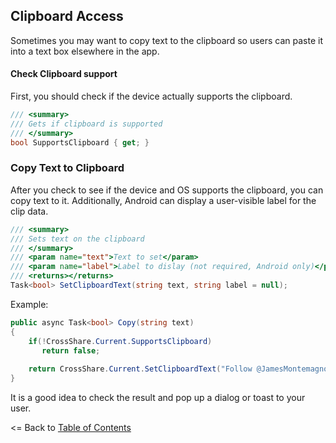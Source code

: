 ## Clipboard Access
Sometimes you may want to copy text to the clipboard so users can paste it into a text box elsewhere in the app.


#### Check Clipboard support
First, you should check if the device actually supports the clipboard.

```csharp
/// <summary>
/// Gets if clipboard is supported
/// </summary>
bool SupportsClipboard { get; }
```


### Copy Text to Clipboard
After you check to see if the device and OS supports the clipboard, you can copy text to it. Additionally, Android can display a user-visible label for the clip data.

```csharp
/// <summary>
/// Sets text on the clipboard
/// </summary>
/// <param name="text">Text to set</param>
/// <param name="label">Label to dislay (not required, Android only)</param>
/// <returns></returns>
Task<bool> SetClipboardText(string text, string label = null);
```

Example:

```csharp
public async Task<bool> Copy(string text)
{
    if(!CrossShare.Current.SupportsClipboard)
       return false;
      
    return CrossShare.Current.SetClipboardText("Follow @JamesMontemagno", "Twitter");
}
```

It is a good idea to check the result and pop up a dialog or toast to your user.

<= Back to [Table of Contents](README.md)